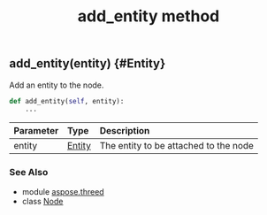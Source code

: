 ﻿---
title: add_entity method
second_title: Aspose.3D for Python via .NET API References
description: 
type: docs
weight: 30
url: /python-net/aspose.threed/node/add_entity/
is_root: false
---

## add_entity(entity) {#Entity}

Add an entity to the node.



```python
def add_entity(self, entity):
    ...
```


| Parameter | Type | Description |
| :- | :- | :- |
| entity | [Entity](/3d/python-net/aspose.threed/entity) | The entity to be attached to the node |



### See Also
* module [aspose.threed](../../)
* class [Node](/3d/python-net/aspose.threed/node)
